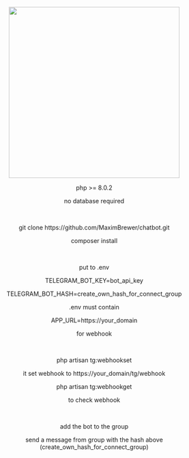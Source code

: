 <p align="center"><a href="https://laravel.com" target="_blank"><img src="https://raw.githubusercontent.com/laravel/art/master/logo-lockup/5%20SVG/2%20CMYK/1%20Full%20Color/laravel-logolockup-cmyk-red.svg" width="400"></a></p>

<p align="center">php >= 8.0.2</p>
<p align="center">no database required</p>
<br/>
<p align="center">git clone https://github.com/MaximBrewer/chatbot.git</p>
<p align="center">composer install</p>
<br/>
<p align="center">put to .env</p>
<p align="center">TELEGRAM_BOT_KEY=bot_api_key</p>
<p align="center">TELEGRAM_BOT_HASH=create_own_hash_for_connect_group</p>
<p align="center">.env must contain</p>
<p align="center">APP_URL=https://your_domain</p>
<p align="center">for webhook</p>
<br/>
<p align="center">php artisan tg:webhookset</p>
<p align="center">it set webhook to https://your_domain/tg/webhook</p>
<p align="center">php artisan tg:webhookget</p>
<p align="center">to check webhook</p>
<br/>
<p align="center">add the bot to the group</p>
<p align="center">send a message from group with the hash above (create_own_hash_for_connect_group)</p>